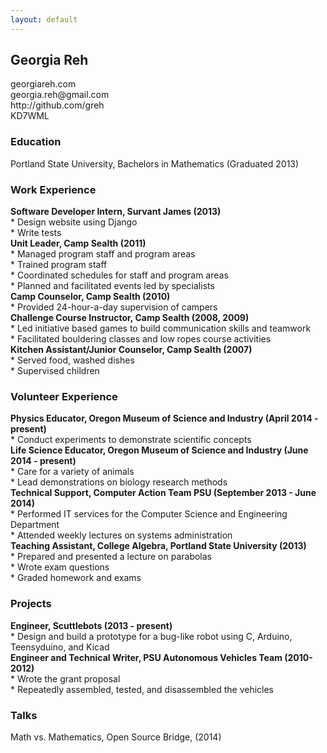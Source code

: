 ```yaml
---
layout: default
---
```


<h2>Georgia Reh</h2>

<p>georgiareh.com <br />
georgia.reh@gmail.com <br />
http://github.com/greh <br />
KD7WML     </p>

<h3>Education</h3>

<p>Portland State University, Bachelors in Mathematics (Graduated 2013)            </p>

<h3>Work Experience</h3>

<p><strong>Software Developer Intern, Survant James (2013)</strong> <br />
* Design website using Django <br />
* Write tests <br />
<strong>Unit Leader, Camp Sealth (2011)</strong> <br />
* Managed program staff and program areas <br />
* Trained program staff <br />
* Coordinated schedules for staff and program areas <br />
* Planned and facilitated events led by specialists <br />
<strong>Camp Counselor, Camp Sealth (2010)</strong> <br />
* Provided 24-hour-a-day supervision of campers <br />
<strong>Challenge Course Instructor, Camp Sealth (2008, 2009)</strong> <br />
* Led initiative based games to build communication skills and teamwork <br />
* Facilitated bouldering classes and low ropes course activities <br />
<strong>Kitchen Assistant/Junior Counselor, Camp Sealth (2007)</strong> <br />
* Served food, washed dishes <br />
* Supervised children                </p>

<h3>Volunteer Experience</h3>

<p><strong>Physics Educator, Oregon Museum of Science and Industry (April 2014 - present)</strong> <br />
* Conduct experiments to demonstrate scientific concepts <br />
<strong>Life Science Educator, Oregon Museum of Science and Industry (June 2014 - present)</strong> <br />
* Care for a variety of animals <br />
* Lead demonstrations on biology research methods <br />
<strong>Technical Support, Computer Action Team PSU (September 2013 - June 2014)</strong> <br />
* Performed IT services for the Computer Science and Engineering Department <br />
* Attended weekly lectures on systems administration <br />
<strong>Teaching Assistant, College Algebra, Portland State University (2013)</strong> <br />
* Prepared and presented a lecture on parabolas <br />
* Wrote exam questions <br />
* Graded homework and exams                </p>

<h3>Projects</h3>

<p><strong>Engineer, Scuttlebots (2013 - present)</strong> <br />
* Design and build a prototype for a bug-like robot using C, Arduino, Teensyduino, and Kicad <br />
<strong>Engineer and Technical Writer, PSU Autonomous Vehicles Team (2010-2012)</strong> <br />
* Wrote the grant proposal <br />
* Repeatedly assembled, tested, and disassembled the vehicles      </p>

<h3>Talks</h3>

<p>Math vs. Mathematics, Open Source Bridge, (2014) <br /> </p>

